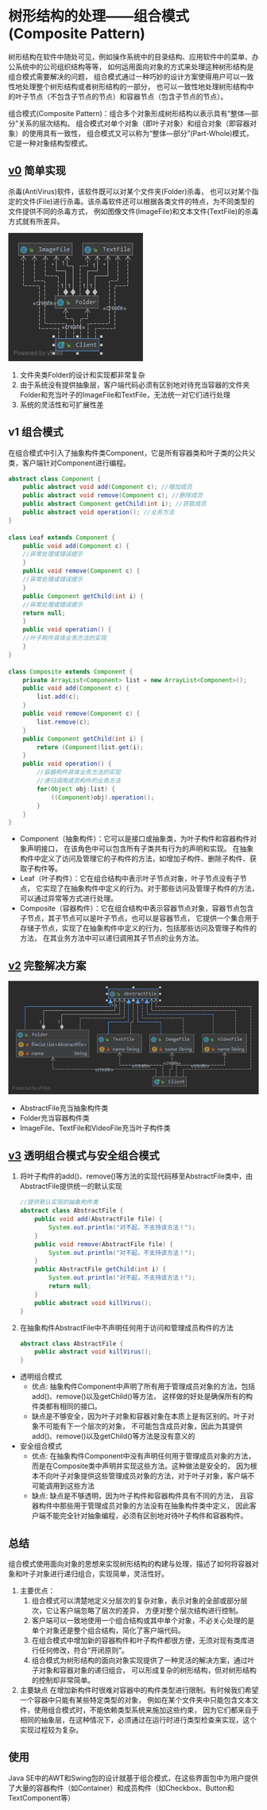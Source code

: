 # 树形结构的处理——组合模式 (Composite Pattern)

树形结构在软件中随处可见，例如操作系统中的目录结构、应用软件中的菜单、办公系统中的公司组织结构等等，
如何运用面向对象的方式来处理这种树形结构是组合模式需要解决的问题，
组合模式通过一种巧妙的设计方案使得用户可以一致性地处理整个树形结构或者树形结构的一部分，
也可以一致性地处理树形结构中的叶子节点（不包含子节点的节点）和容器节点（包含子节点的节点）。

组合模式(Composite Pattern)：组合多个对象形成树形结构以表示具有“整体—部分”关系的层次结构。
组合模式对单个对象（即叶子对象）和组合对象（即容器对象）的使用具有一致性，
组合模式又可以称为“整体—部分”(Part-Whole)模式，它是一种对象结构型模式。

## [v0](v0) 简单实现

杀毒(AntiVirus)软件，该软件既可以对某个文件夹(Folder)杀毒，
也可以对某个指定的文件(File)进行杀毒。该杀毒软件还可以根据各类文件的特点，为不同类型的文件提供不同的杀毒方式，
例如图像文件(ImageFile)和文本文件(TextFile)的杀毒方式就有所差异。

![v0](v0.png)

1. 文件夹类Folder的设计和实现都非常复杂
2. 由于系统没有提供抽象层，客户端代码必须有区别地对待充当容器的文件夹Folder和充当叶子的ImageFile和TextFile，无法统一对它们进行处理
3. 系统的灵活性和可扩展性差

## v1 组合模式

在组合模式中引入了抽象构件类Component，它是所有容器类和叶子类的公共父类，客户端针对Component进行编程。
```java
abstract class Component {
    public abstract void add(Component c); //增加成员
    public abstract void remove(Component c); //删除成员
    public abstract Component getChild(int i); //获取成员
    public abstract void operation(); //业务方法
}

class Leaf extends Component {
    public void add(Component c) {
    //异常处理或错误提示
    }
    public void remove(Component c) {
    //异常处理或错误提示
    }
    public Component getChild(int i) {
    //异常处理或错误提示
    return null;
    }
    public void operation() {
    //叶子构件具体业务方法的实现
    }
}

class Composite extends Component {
    private ArrayList<Component> list = new ArrayList<Component>();
    public void add(Component c) {
        list.add(c);
    }
    public void remove(Component c) {
        list.remove(c);
    }
    public Component getChild(int i) {
        return (Component)list.get(i);
    }
    public void operation() {
        //容器构件具体业务方法的实现
        //递归调用成员构件的业务方法
        for(Object obj:list) {
            ((Component)obj).operation();
        }
    }
}
```

- Component（抽象构件）：它可以是接口或抽象类，为叶子构件和容器构件对象声明接口，
在该角色中可以包含所有子类共有行为的声明和实现。
在抽象构件中定义了访问及管理它的子构件的方法，如增加子构件、删除子构件、获取子构件等。
- Leaf（叶子构件）：它在组合结构中表示叶子节点对象，叶子节点没有子节点，
它实现了在抽象构件中定义的行为。对于那些访问及管理子构件的方法，可以通过异常等方式进行处理。
- Composite（容器构件）：它在组合结构中表示容器节点对象，容器节点包含子节点，其子节点可以是叶子节点，也可以是容器节点，
它提供一个集合用于存储子节点，实现了在抽象构件中定义的行为，包括那些访问及管理子构件的方法，
在其业务方法中可以递归调用其子节点的业务方法。

## [v2](v2) 完整解决方案

![v2](v2.png)

- AbstractFile充当抽象构件类
- Folder充当容器构件类
- ImageFile、TextFile和VideoFile充当叶子构件类

## [v3](v3) 透明组合模式与安全组合模式

1. 将叶子构件的add()、remove()等方法的实现代码移至AbstractFile类中，由AbstractFile提供统一的默认实现
    ```java
    //提供默认实现的抽象构件类
    abstract class AbstractFile {
        public void add(AbstractFile file) {
            System.out.println("对不起，不支持该方法！");
        }
        public void remove(AbstractFile file) {
            System.out.println("对不起，不支持该方法！");
        }
        public AbstractFile getChild(int i) {
            System.out.println("对不起，不支持该方法！");
            return null;
        }
        public abstract void killVirus();
    }
    ```
2. 在抽象构件AbstractFile中不声明任何用于访问和管理成员构件的方法
    ```java
    abstract class AbstractFile {
        public abstract void killVirus();
    }
    ```

- 透明组合模式
    - 优点: 抽象构件Component中声明了所有用于管理成员对象的方法，包括add()、remove()以及getChild()等方法，
    这样做的好处是确保所有的构件类都有相同的接口。
    - 缺点是不够安全，因为叶子对象和容器对象在本质上是有区别的。叶子对象不可能有下一个层次的对象，
    不可能包含成员对象，因此为其提供add()、remove()以及getChild()等方法是没有意义的
- 安全组合模式
    - 优点: 在抽象构件Component中没有声明任何用于管理成员对象的方法，
    而是在Composite类中声明并实现这些方法。这种做法是安全的，
    因为根本不向叶子对象提供这些管理成员对象的方法，对于叶子对象，客户端不可能调用到这些方法
    - 缺点: 缺点是不够透明，因为叶子构件和容器构件具有不同的方法，
    且容器构件中那些用于管理成员对象的方法没有在抽象构件类中定义，
    因此客户端不能完全针对抽象编程，必须有区别地对待叶子构件和容器构件。
    
## 总结

组合模式使用面向对象的思想来实现树形结构的构建与处理，描述了如何将容器对象和叶子对象进行递归组合，实现简单，灵活性好。

1. 主要优点：
    1. 组合模式可以清楚地定义分层次的复杂对象，表示对象的全部或部分层次，它让客户端忽略了层次的差异，
    方便对整个层次结构进行控制。
    2. 客户端可以一致地使用一个组合结构或其中单个对象，不必关心处理的是单个对象还是整个组合结构，简化了客户端代码。
    3. 在组合模式中增加新的容器构件和叶子构件都很方便，无须对现有类库进行任何修改，符合“开闭原则”。
    4. 组合模式为树形结构的面向对象实现提供了一种灵活的解决方案，通过叶子对象和容器对象的递归组合，
    可以形成复杂的树形结构，但对树形结构的控制却非常简单。
1. 主要缺点
    在增加新构件时很难对容器中的构件类型进行限制。有时候我们希望一个容器中只能有某些特定类型的对象，
    例如在某个文件夹中只能包含文本文件，使用组合模式时，不能依赖类型系统来施加这些约束，
    因为它们都来自于相同的抽象层，在这种情况下，必须通过在运行时进行类型检查来实现，这个实现过程较为复杂。

## 使用

Java SE中的AWT和Swing包的设计就基于组合模式，在这些界面包中为用户提供了大量的容器构件（如Container）和成员构件（如Checkbox、Button和TextComponent等）